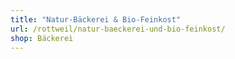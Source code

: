 ```yaml
---
title: "Natur-Bäckerei & Bio-Feinkost"
url: /rottweil/natur-baeckerei-und-bio-feinkost/
shop: Bäckerei
---
```


